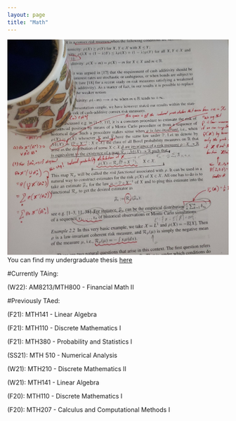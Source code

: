 ```yaml
---
layout: page
title: "Math"
---
```


![math](/assets/math.jpg)You can find my undergraduate thesis [here](/assets/thesis.pdf)

#Currently TAing:

(W22): AM8213/MTH800 - Financial Math II

#Previously TAed:

(F21): MTH141 - Linear Algebra

(F21): MTH110 - Discrete Mathematics I

(F21): MTH380 - Probability and Statistics I

(SS21): MTH 510 - Numerical Analysis

(W21): MTH210 - Discrete Mathematics II

(W21): MTH141 - Linear Algebra

(F20): MTH110 - Discrete Mathematics I

(F20): MTH207 - Calculus and Computational Methods I
